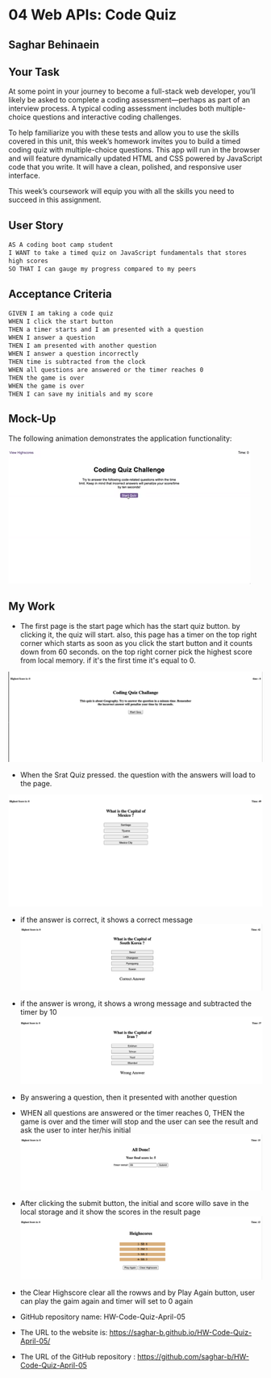 # 04 Web APIs: Code Quiz
## Saghar Behinaein 
## Your Task

At some point in your journey to become a full-stack web developer, you’ll likely be asked to complete a coding assessment&mdash;perhaps as part of an interview process. A typical coding assessment includes both multiple-choice questions and interactive coding challenges. 

To help familiarize you with these tests and allow you to use the skills covered in this unit, this week’s homework invites you to build a timed coding quiz with multiple-choice questions. This app will run in the browser and will feature dynamically updated HTML and CSS powered by JavaScript code that you write. It will have a clean, polished, and responsive user interface. 

This week’s coursework will equip you with all the skills you need to succeed in this assignment.

## User Story

```
AS A coding boot camp student
I WANT to take a timed quiz on JavaScript fundamentals that stores high scores
SO THAT I can gauge my progress compared to my peers
```

## Acceptance Criteria

```
GIVEN I am taking a code quiz
WHEN I click the start button
THEN a timer starts and I am presented with a question
WHEN I answer a question
THEN I am presented with another question
WHEN I answer a question incorrectly
THEN time is subtracted from the clock
WHEN all questions are answered or the timer reaches 0
THEN the game is over
WHEN the game is over
THEN I can save my initials and my score
```

## Mock-Up

The following animation demonstrates the application functionality:

![A user clicks through an interactive coding quiz, then enters initials to save the high score before resetting and starting over.](./Assets/Images/04-web-apis-homework-demo.gif)

## My Work
* The first page is the start page which has the start quiz button. by
clicking it, the quiz will start. also, this page has a timer on the top right
corner which starts as soon as you click the start button and it counts
down from 60 seconds. on the top right corner pick the highest score
from local memory. if it's the first time it's equal to 0.

![The Password Generator application displays a red button to "Generate Password".](./Assets/Images/start%20quiz.png)

* When the Srat Quiz pressed. the question with the answers will load to the page. 

![The Password Generator application displays a red button to "Generate Password".](./Assets/Images/questions.png)

  * if the answer is correct, it shows a correct message
  ![The Password Generator application displays a red button to "Generate Password".](./Assets/Images/correct%20answer.png)
  
  * if the answer is wrong, it shows a wrong message and subtracted the timer by 10
  ![The Password Generator application displays a red button to "Generate Password".](./Assets/Images/WRONG%20ANSWER.png)

* By answering a question, then it presented with another question

*  WHEN all questions are answered or the timer reaches 0, THEN the game is over and the timer will stop and the user can see the result and ask the user to inter her/his initial
 ![The Password Generator application displays a red button to "Generate Password".](./Assets/Images/innitial.png)

*  After clicking the submit button, the initial and score willo save in the local storage and it show the scores in the result page 
   ![The Password Generator application displays a red button to "Generate Password".](./Assets/Images/result.png)

*  the Clear Highscore clear all the rowws and by Play Again button, user can play the gaim again and timer will set to 0 again 
  

*  GitHub repository name: HW-Code-Quiz-April-05
*  The URL to the website is: https://saghar-b.github.io/HW-Code-Quiz-April-05/
*  The URL of the GitHub repository : https://github.com/saghar-b/HW-Code-Quiz-April-05
